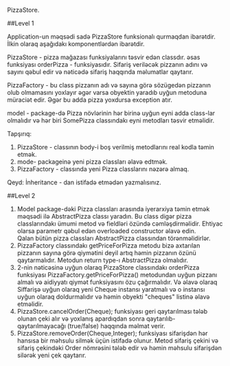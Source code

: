 PizzaStore.

##Level 1

Application-un məqsədi sadə PizzaStore funksionalı qurmaqdan ibarətdir.
İlkin olaraq aşağıdakı komponentlərdən ibarətdir.

PizzaStore - pizza mağazası funksiyalarını təsvir edən classdır. 
əsas funksiyası orderPizza - funksiyasıdır. Sifariş veriləcək pizzanın 
adını və sayını qəbul edir və nəticədə sifariş haqqında məlumatlar qaytarır.


PizzaFactory - bu class pizzanın adı və sayına görə sözügedən pizzanın olub olmamasını yoxlayır 
əgər varsa obyektin yaradıb uyğun metoduna müraciət edir. Əgər bu adda pizza yoxdursa exception atır.

model - package-də Pizza növlərinin hər birinə uyğun eyni adda class-lar olmalıdır və hər biri SomePizza classındakı eyni metodları 
təsvir etməlidir.


Tapşırıq:
1. PizzaStore - classının body-i boş verilmiş metodlarını real kodla təmin etmək.
2. mode- packageinə yeni pizza classları əlavə edtmək.
3. PizzaFactory - classında yeni Pizza classlarını nəzərə almaq.

Qeyd: İnheritance - dan istifadə etmədən yazmalısınız. 



##Level 2

1. Model package-dəki Pizza classları arasında iyerarxiya təmin etmək məqsədi ilə AbstractPizza classı yaradın.
Bu class digər pizza classlarındakı ümumi metod və fieldləri özündə cəmləşdirməlidir. Ehtiyac olarsa parametr qəbul edən overloaded constructor əlavə edin.  
Qalan bütün pizza classları AbstractPizza classından törənməlidirlər.
2. PizzaFactory classındakı getPriceForPizza metodu bizə axtarılan pizzanın sayına görə qiymətini deyil artıq həmin pizzanın özünü qaytarmalıdır. 
Metodun return type-ı AbstractPizza olmalıdır.
3. 2-nin nəticəsinə uyğun olaraq PizzaStore classındakı orderPizza funksiyası PizzaFactory.getPriceForPizza()
metodundan uyğun pizzanı almalı və aidiyyatı qiymət funksiyasını özu çağırmalıdır.
Və əlavə olaraq Siffarişə uyğun olaraq yeni Cheque instansı yaratmalı və o instansı uyğun olaraq doldurmalıdır və həmin obyekti "cheques" listinə əlavə etməlidir.
4. PizzaStore.cancelOrder(Cheque); funksiyası geri qaytarılması tələb olunan çeki alır və yoxlanış apardıqdan sonra 
qaytarılıb-qaytarılmayacağı (true/false) haqqında məlmat verir.
5. PizzaStore.removeOrder(Cheque,Integer); funksiyası sifarişdən hər hansısa bir məhsulu silmək üçün istifadə olunur. Metod 
sifariş çekini və sifariş çekindəki Order nömrəsini tələb edir və həmin məhsulu sifarişdən silərək yeni çek qaytarır.
